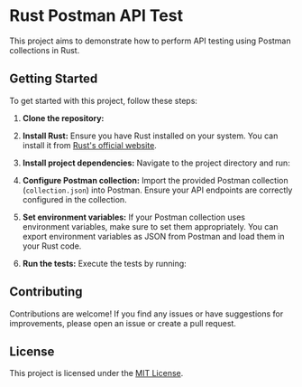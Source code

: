 # Rust Postman API Test

This project aims to demonstrate how to perform API testing using Postman collections in Rust.

## Getting Started

To get started with this project, follow these steps:

1. **Clone the repository:**

2. **Install Rust:**
Ensure you have Rust installed on your system. You can install it from [Rust's official website](https://www.rust-lang.org/tools/install).

3. **Install project dependencies:**
Navigate to the project directory and run:

4. **Configure Postman collection:**
Import the provided Postman collection (`collection.json`) into Postman. Ensure your API endpoints are correctly configured in the collection.

5. **Set environment variables:**
If your Postman collection uses environment variables, make sure to set them appropriately. You can export environment variables as JSON from Postman and load them in your Rust code.

6. **Run the tests:**
Execute the tests by running:

## Contributing

Contributions are welcome! If you find any issues or have suggestions for improvements, please open an issue or create a pull request. 

## License

This project is licensed under the [MIT License](LICENSE).
